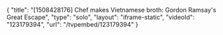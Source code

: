{
    "title": "[1508428176] Chef makes Vietnamese broth: Gordon Ramsay's Great Escape",
    "type": "solo",
    "layout": "iframe-static",
    "videoId": "123179394",
    "url": "\/tvpembed\/123179394"
}